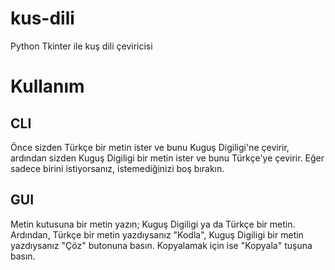 # kus-dili
Python Tkinter ile kuş dili çeviricisi
# Kullanım
## CLI
Önce sizden Türkçe bir metin ister ve bunu Kuguş Digiligi'ne çevirir, ardından sizden Kuguş Digiligi bir metin ister ve bunu Türkçe'ye çevirir. Eğer sadece birini istiyorsanız, istemediğinizi boş bırakın.
## GUI
Metin kutusuna bir metin yazın; Kuguş Digiligi ya da Türkçe bir metin. Ardından, Türkçe bir metin yazdıysanız "Kodla", Kuguş Digiligi bir metin yazdıysanız "Çöz" butonuna basın. Kopyalamak için ise "Kopyala" tuşuna basın.
